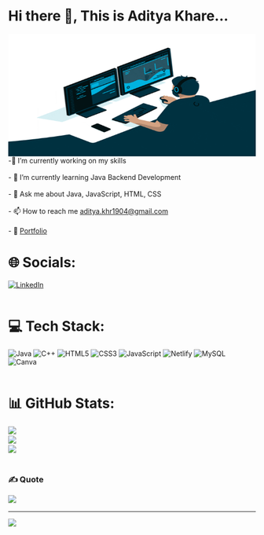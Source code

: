 
<!--
**adityakhr/adityakhr** is a ✨ _special_ ✨ repository because its `README.md` (this file) appears on your GitHub profile.

Here are some ideas to get you started:

- 🔭 I’m currently working on ...
- 🌱 I’m currently learning ...
- 👯 I’m looking to collaborate on ...
- 🤔 I’m looking for help with ...
- 💬 Ask me about ...
- 📫 How to reach me: ...
- 😄 Pronouns: ...
- ⚡ Fun fact: ...
-->
# Hi there 👋, This is Aditya Khare...
  <img align="right" src="gif/giphy.gif" style="width:150%; height:250px">
  -🔭 I’m currently working on my skills<br><br>- 🌱 I’m currently learning Java Backend Development<br><br>- 💬 Ask me about Java, JavaScript, HTML, CSS<br><br>- 📫 How to reach me <a href="https://mail.google.com/mail/u/0/#inbox?compose=CllgCJZbjmrvqGcJjkdKhdLvngQJKXhDhBVFPwsFcnCHLJQVvNqrpFfLvGdXMCbVMcKngMMxFlq">aditya.khr1904@gmail.com</a> <br><br>- 📘 <a href="https://adityakhr.github.io/">Portfolio</a><br>


# 🌐 Socials:
[![LinkedIn](https://img.shields.io/badge/LinkedIn-%230077B5.svg?logo=linkedin&logoColor=white)](https://linkedin.com/in/aditya-khare-1a254b1b8) <br><br>

# 💻 Tech Stack:
![Java](https://img.shields.io/badge/java-%23ED8B00.svg?style=flat&logo=java&logoColor=white) ![C++](https://img.shields.io/badge/c++-%2300599C.svg?style=flat&logo=c%2B%2B&logoColor=white) ![HTML5](https://img.shields.io/badge/html5-%23E34F26.svg?style=flat&logo=html5&logoColor=white) ![CSS3](https://img.shields.io/badge/css3-%231572B6.svg?style=flat&logo=css3&logoColor=white) ![JavaScript](https://img.shields.io/badge/javascript-%23323330.svg?style=flat&logo=javascript&logoColor=%23F7DF1E) ![Netlify](https://img.shields.io/badge/netlify-%23000000.svg?style=flat&logo=netlify&logoColor=#00C7B7) ![MySQL](https://img.shields.io/badge/mysql-%2300f.svg?style=flat&logo=mysql&logoColor=white) ![Canva](https://img.shields.io/badge/Canva-%2300C4CC.svg?style=flat&logo=Canva&logoColor=white)<br><br>

# 📊 GitHub Stats:
![](https://github-readme-stats.vercel.app/api?username=adityakhr&theme=dark&hide_border=false&include_all_commits=false&count_private=true)<br/>
![](https://github-readme-streak-stats.herokuapp.com/?user=adityakhr&theme=dark&hide_border=false)<br/>
![](https://github-readme-stats.vercel.app/api/top-langs/?username=adityakhr&theme=dark&hide_border=false&include_all_commits=false&count_private=true&layout=compact)<br><br>

### ✍️ Quote
![](https://quotes-github-readme.vercel.app/api?type=horizontal&theme=merko)

---
[![](https://visitcount.itsvg.in/api?id=adityakhr&icon=0&color=0)](https://visitcount.itsvg.in)<br>
